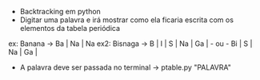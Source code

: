 - Backtracking em python
- Digitar uma palavra e irá mostrar como ela ficaria escrita com os elementos da tabela periódica

ex: Banana -> Ba | Na | Na
ex2: Bisnaga -> B | I | S | Na | Ga | -  ou  - Bi | S | Na | Ga |

- A palavra deve ser passada no terminal -> ptable.py "PALAVRA"